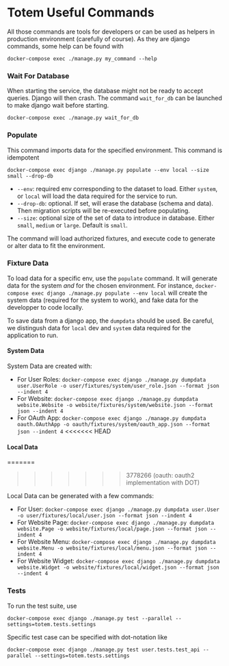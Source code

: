 
# Totem Useful Commands

All those commands are tools for developers or can be used as helpers in production environment (carefully of course). As they are django commands, some help can be found with

    docker-compose exec ./manage.py my_command --help

### Wait For Database

When starting the service, the database might not be ready to accept queries. Django will then crash. The command `wait_for_db` can be launched to make django wait before starting.

    docker-compose exec ./manage.py wait_for_db


### Populate

This command imports data for the specified environment. This command is idempotent

    docker-compose exec django ./manage.py populate --env local --size small --drop-db

 - `--env`:  required env corresponding to the dataset to load. Either `system`, or `local` will load the data required for the service to run.
 - `--drop-db`: optional. If set, will erase the database (schema and data). Then migration scripts will be re-executed before populating.
 - `--size`:  optional size of the set of data to introduce in database. Either `small`, `medium` or `large`. Default is `small`.

The command will load authorized fixtures, and execute code to generate or alter data to fit the environment.


### Fixture Data

To load data for a specific env, use the `populate` command. It will generate data for the system *and* for the chosen environment. For instance,
    `docker-compose exec django ./manage.py populate --env local`
will create the system data (required for the system to work), and fake data for the developper to code locally.


To save data from a django app, the `dumpdata` should be used. Be careful, we distingush data for `local` dev and `system` data required for the application to run.

#### System Data

System Data are created with:
 - For User Roles: `docker-compose exec django ./manage.py dumpdata user.UserRole -o user/fixtures/system/user_role.json --format json --indent 4`
 - For Website: `docker-compose exec django ./manage.py dumpdata website.Website -o website/fixtures/system/website.json --format json --indent 4`
 - For OAuth App: `docker-compose exec django ./manage.py dumpdata oauth.OAuthApp -o oauth/fixtures/system/oauth_app.json --format json --indent 4`
<<<<<<< HEAD

#### Local Data
=======
>>>>>>> 3778266 (oauth: oauth2 implementation with DOT)

Local Data can be generated with a few commands:
 - For User: `docker-compose exec django ./manage.py dumpdata user.User -o user/fixtures/local/user.json --format json --indent 4`
 - For Website Page: `docker-compose exec django ./manage.py dumpdata website.Page -o website/fixtures/local/page.json --format json --indent 4`
 - For Website Menu: `docker-compose exec django ./manage.py dumpdata website.Menu -o website/fixtures/local/menu.json --format json --indent 4`
 - For Website Widget: `docker-compose exec django ./manage.py dumpdata website.Widget -o website/fixtures/local/widget.json --format json --indent 4`

### Tests

To run the test suite, use

    docker-compose exec django ./manage.py test --parallel --settings=totem.tests.settings

Specific test case can be specified with dot-notation like

    docker-compose exec django ./manage.py test user.tests.test_api --parallel --settings=totem.tests.settings

